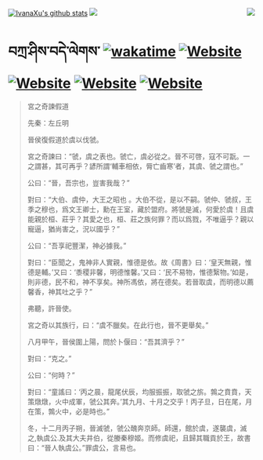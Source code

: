 [![IvanaXu's github stats](https://github-readme-stats.vercel.app/api?username=IvanaXu&theme=codeSTACKr)](https://github.com/anuraghazra/github-readme-stats)
<img align="right" src="https://github-readme-stats.vercel.app/api/top-langs/?username=IvanaXu&langs_count=8&theme=codeSTACKr" />
<img src="https://github-readme-stats.vercel.app/api/wakatime?username=IvanaXu&layout=compact&langs_count=8&theme=codeSTACKr&custom_title=Programming&nbsp;Times&nbsp;(Since&nbsp;Jul.29.2021)&range=all_time" />
# བཀྲ་ཤིས་བདེ་ལེགས་	[![wakatime](https://wakatime.com/badge/user/5043ee4a-e361-4607-9d47-d557f2005d05.svg)](https://wakatime.com/@5043ee4a-e361-4607-9d47-d557f2005d05)	[![Website](https://img.shields.io/website?label=tianchi&up_color=orange&up_message=IvanaXu&url=https%3A%2F%2Fshields.io)](https://tianchi.aliyun.com/home/science/scienceDetail?userId=1095279182618)	[![Website](https://img.shields.io/website?label=yuque&up_color=green&up_message=IvanaXu&url=https%3A%2F%2Fshields.io)](https://www.yuque.com/ivanaxu)	[![Website](https://img.shields.io/website?label=leetcode&up_color=yellow&up_message=IvanaXu&url=https%3A%2F%2Fshields.io)](https://leetcode.cn/u/ivanaxu)	[![Website](https://img.shields.io/website?label=aistudio&up_color=violet&up_message=IvanaXu&url=https%3A%2F%2Fshields.io)](https://aistudio.baidu.com/aistudio/personalcenter/thirdview/979775)
> 宮之奇諫假道
> 
> 先秦：左丘明 
> 
> 晉侯復假道於虞以伐虢。
> 
> 宮之奇諫曰：“虢，虞之表也。虢亡，虞必從之。晉不可啓，寇不可翫。一之謂甚，其可再乎？諺所謂‘輔車相依，脣亡齒寒’者，其虞、虢之謂也。”
> 
> 公曰：“晉，吾宗也，豈害我哉？”
> 
> 對曰：“大伯、虞仲，大王之昭也 。大伯不從，是以不嗣。虢仲、虢叔，王季之穆也，爲文王卿士，勳在王室，藏於盟府。將虢是滅，何愛於虞！且虞能親於桓、莊乎？其愛之也，桓、莊之族何罪？而以爲戮，不唯逼乎？親以寵逼，猶尚害之，況以國乎？”
> 
> 公曰：“吾享祀豐潔，神必據我。”
> 
> 對曰：“臣聞之，鬼神非人實親，惟德是依。故《周書》曰：‘皇天無親，惟德是輔。’又曰：‘黍稷非馨，明德惟馨。’又曰：‘民不易物，惟德繄物。’如是，則非德，民不和，神不享矣。神所馮依，將在德矣。若晉取虞，而明德以薦馨香，神其吐之乎？”
> 
> 弗聽，許晉使。
> 
> 宮之奇以其族行，曰：“虞不臘矣。在此行也，晉不更舉矣。”
> 
> 八月甲午，晉侯圍上陽，問於卜偃曰：“吾其濟乎？”
> 
> 對曰：“克之。”
> 
> 公曰：“何時？”
> 
> 對曰：“童謠曰：‘丙之晨，龍尾伏辰，均服振振，取虢之旂。鶉之賁賁，天策燉燉，火中成軍，虢公其奔。’其九月、十月之交乎！丙子旦，日在尾，月在策，鶉火中，必是時也。”
> 
> 冬，十二月丙子朔，晉滅虢，虢公醜奔京師。師還，館於虞，遂襲虞，滅之,執虞公.及其大夫井伯，從媵秦穆姬。而修虞祀，且歸其職貢於王，故書曰：“晉人執虞公。”罪虞公，言易也。
>
